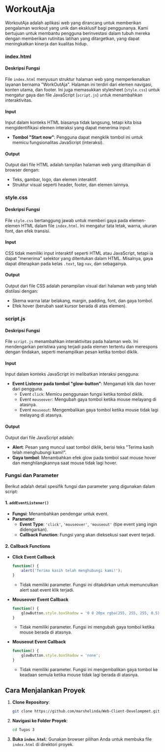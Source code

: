 # WorkoutAja

WorkoutAja adalah aplikasi web yang dirancang untuk memberikan pengalaman workout yang unik dan eksklusif bagi penggunanya. Kami bertujuan untuk membantu pengguna berinvestasi dalam tubuh mereka dengan memberikan rutinitas latihan yang ditargetkan, yang dapat meningkatkan kinerja dan kualitas hidup.

### index.html
#### Deskripsi Fungsi
File `index.html` menyusun struktur halaman web yang memperkenalkan layanan bernama "WorkOutAja". Halaman ini terdiri dari elemen navigasi, konten utama, dan footer. Ini juga memasukkan stylesheet (`style.css`) untuk mengatur gaya dan file JavaScript (`script.js`) untuk menambahkan interaktivitas.

#### Input
Input dalam konteks HTML biasanya tidak langsung, tetapi kita bisa mengidentifikasi elemen interaksi yang dapat menerima input:
- **Tombol "Start now"**: Pengguna dapat mengklik tombol ini untuk memicu fungsionalitas JavaScript (interaksi).

#### Output
Output dari file HTML adalah tampilan halaman web yang ditampilkan di browser dengan:
- Teks, gambar, logo, dan elemen interaktif.
- Struktur visual seperti header, footer, dan elemen lainnya.

### style.css
#### Deskripsi Fungsi
File `style.css` bertanggung jawab untuk memberi gaya pada elemen-elemen HTML dalam file `index.html`. Ini mengatur tata letak, warna, ukuran font, dan efek transisi.

#### Input
CSS tidak memiliki input interaktif seperti HTML atau JavaScript, tetapi ia dapat "menerima" selektor yang ditentukan dalam HTML. Misalnya, gaya dapat diterapkan pada kelas `.text`, tag `nav`, dan sebagainya.

#### Output
Output dari file CSS adalah penampilan visual dari halaman web yang telah distilasi dengan:
- Skema warna latar belakang, margin, padding, font, dan gaya tombol.
- Efek hover (berubah saat kursor berada di atas elemen).

### script.js
#### Deskripsi Fungsi
File `script.js` menambahkan interaktivitas pada halaman web. Ini mendengarkan peristiwa yang terjadi pada elemen tertentu dan merespons dengan tindakan, seperti menampilkan pesan ketika tombol diklik.

#### Input
Input dalam konteks JavaScript ini melibatkan interaksi pengguna:
- **Event Listener pada tombol "glow-button"**: Mengamati klik dan hover dari pengguna.
    - Event `click`: Memicu penggunaan fungsi ketika tombol diklik.
    - Event `mouseover`: Mengubah gaya tombol ketika mouse melayang di atasnya.
    - Event `mouseout`: Mengembalikan gaya tombol ketika mouse tidak lagi melayang di atasnya.

#### Output
Output dari file JavaScript adalah:
- **Alert**: Pesan yang muncul saat tombol diklik, berisi teks "Terima kasih telah menghubungi kami!".
- **Gaya tombol**: Menambahkan efek glow pada tombol saat mouse hover dan menghilangkannya saat mouse tidak lagi hover.


### Fungsi dan Parameter
Berikut adalah detail spesifik fungsi dan parameter yang digunakan dalam script:

#### 1. `addEventListener()`
- **Fungsi**: Menambahkan pendengar untuk event.
- **Parameter**:
  - **Event Type**: `'click'`, `'mouseover'`, `'mouseout'` (tipe event yang ingin didengarkan).
  - **Callback Function**: Fungsi yang akan dieksekusi saat event terjadi.

#### 2. Callback Functions
- **Click Event Callback**
  ```javascript
  function() {
      alert('Terima kasih telah menghubungi kami!');
  }
  ```
  - Tidak memiliki parameter. Fungsi ini ditakdirkan untuk memunculkan alert saat event klik terjadi.
  
- **Mouseover Event Callback**
  ```javascript
  function() {
      glowButton.style.boxShadow = '0 0 20px rgba(255, 255, 255, 0.5)';
  }
  ```
  - Tidak memiliki parameter. Fungsi ini mengubah gaya tombol ketika mouse berada di atasnya.

- **Mouseout Event Callback**
  ```javascript
  function() {
      glowButton.style.boxShadow = 'none'; 
  }
  ```
  - Tidak memiliki parameter. Fungsi ini mengembalikan gaya tombol ke keadaan semula ketika mouse tidak lagi berada di atasnya.

 
## Cara Menjalankan Proyek

1. **Clone Repository**: 
   ```bash
   git clone https://github.com/marshelinda/Web-Client-Develompmet.git
   ```

2. **Navigasi ke Folder Proyek**:
   ```bash
   cd Tugas 3
   ```

3. **Buka `index.html`**: 
   Gunakan browser pilihan Anda untuk membuka file `index.html` di direktori proyek.
